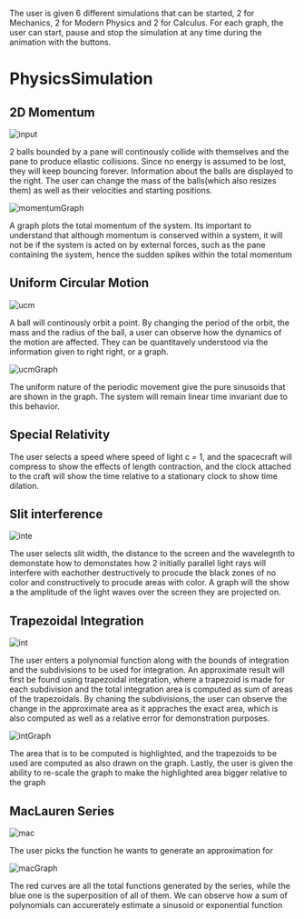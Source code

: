 The user is given 6 different simulations that can be started, 2 for Mechanics, 2 for Modern Physics and 2 for Calculus. For each graph, the user can start, pause and stop the simulation at any time during the animation with the buttons. 

# PhysicsSimulation

## 2D Momentum

![input](https://user-images.githubusercontent.com/55627338/81462085-02f8fb80-917e-11ea-8ed7-9cda054aa478.PNG)

2 balls bounded by a pane will continously collide with themselves and the pane to produce ellastic collisions. Since no energy is assumed to be lost, they will keep bouncing forever. Information about the balls are displayed to the right. The user can change the mass of the balls(which also resizes them) as well as their velocities and starting positions.

![momentumGraph](https://user-images.githubusercontent.com/55627338/81462086-03919200-917e-11ea-97e1-1a0a60ae1f7a.PNG)

A graph plots the total momentum of the system. Its important to understand that although momentum is conserved within a system, it will not be if the system is acted on by external forces, such as the pane containing the system, hence the sudden spikes within the total momentum

## Uniform Circular Motion

![ucm](https://user-images.githubusercontent.com/55627338/81462081-012f3800-917e-11ea-8840-c497018d7c10.PNG)

A ball will continously orbit a point. By changing the period of the orbit, the mass and the radius of the ball, a user can observe how the dynamics of the motion are affected. They can be quantitavely understood via the information given to right right, or a graph.

![ucmGraph](https://user-images.githubusercontent.com/55627338/81462083-01c7ce80-917e-11ea-91b7-18899aa8bd35.PNG)

The uniform nature of the periodic movement give the pure sinusoids that are shown in the graph. The system will remain linear time invariant due to this behavior.

## Special Relativity
The user selects a speed where speed of light c = 1, and the spacecraft will compress to show the effects of length contraction, and the clock attached to the craft will show the time relative to a stationary clock to show time dilation. 

## Slit interference
![inte](https://user-images.githubusercontent.com/55627338/81462079-012f3800-917e-11ea-9e36-fe4b35b97fe2.PNG)

The user selects slit width, the distance to the screen and the wavelegnth to demonstate how to demonstates how 2 initially parallel light rays will interfere with eachother destructively to procude the black zones of no color and constructively to procude areas with color. A graph will the show a the amplitude of the light waves over the screen they are projected on.

## Trapezoidal Integration
![int](https://user-images.githubusercontent.com/55627338/81462069-fbd1ed80-917d-11ea-865a-fb0ec8fbbd6b.PNG)

The user enters a polynomial function along with the bounds of integration and the subdivisions to be used for integration. An approximate result will first be found using trapezoidal integration, where a trapezoid is made for each subdivision and the total integration area is computed as sum of areas of the trapezoidals. By chaning the subdivisions, the user can observe the change in the approximate area as it appraches the exact area, which is also computed as well as a relative error for demonstration purposes.

![intGraph](https://user-images.githubusercontent.com/55627338/81462074-0096a180-917e-11ea-9f42-24e5e4355220.PNG)

The area that is to be computed is highlighted, and the trapezoids to be used are computed as also drawn on the graph. Lastly, the user is given the ability to re-scale the graph to make the highlighted area bigger relative to the graph

## MacLauren Series
![mac](https://user-images.githubusercontent.com/55627338/81462080-012f3800-917e-11ea-8719-b627514d9709.PNG)

The user picks the function he wants to generate an approximation for

![macGraph](https://user-images.githubusercontent.com/55627338/81462087-03919200-917e-11ea-9f3e-3a9929ba6c87.PNG)

The red curves are all the total functions generated by the series, while the blue one is the superposition of all of them. We can observe how a sum of polynomials can accurerately estimate a sinusoid or exponential function
